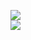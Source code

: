 [![](https://img.shields.io/badge/Made%20With-Github%20Spray-lightgrey.svg?style=for-the-badge&logo=github)](https://github.com/Annihil/github-spray#9499)  
[![](https://i.imgur.com/2DrTn0Z.gif)](https://github.com/Annihil/github-spray)